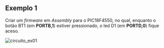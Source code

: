## Exemplo 1

Criar um *firmware* em *Assembly* para o PIC18F4550, no qual, enquanto o botão BT1 (em **PORTB,1**) 
estiver pressionado, o led D1 (em **PORTD,0**) fique aceso. 

![circuito_ex01](https://github.com/user-attachments/assets/f78fa427-a56b-499d-954a-6a2faae66478)
